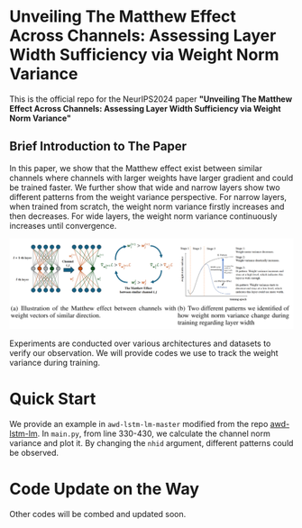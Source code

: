 # Unveiling The Matthew Effect Across Channels: Assessing Layer Width Sufficiency via Weight Norm Variance

This is the official repo for the NeurIPS2024 paper **"Unveiling The Matthew Effect Across Channels:
Assessing Layer Width Sufficiency via Weight Norm
Variance"**

## Brief Introduction to The Paper

In this paper, we show that the Matthew effect exist between similar channels where channels with larger weights have larger gradient and could be trained faster.
We further show that wide and narrow layers show two different patterns from the weight variance perspective. For narrow layers, when trained from scratch, the weight norm variance firstly increases and then decreases.
For wide layers, the weight norm variance continuously increases until convergence.

![image](illustration.png)

Experiments are conducted over various architectures and datasets to verify our observation. We will provide codes we use to track the weight variance during training.


# Quick Start

We provide an example in `awd-lstm-lm-master` modified from the repo [awd-lstm-lm](https://github.com/salesforce/awd-lstm-lm). In `main.py`, from line 330-430, we calculate the channel norm variance and plot it. By changing the `nhid` argument, different patterns could be observed.

# Code Update on the Way

Other codes will be combed and updated soon.